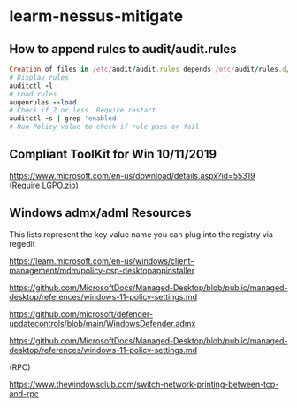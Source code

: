 # learm-nessus-mitigate

## How to append rules to audit/audit.rules
```ruby
Creation of files in /etc/audit/audit.rules depends /etc/audit/rules.d/audit.rules
# Display rules
auditctl -l
# Load rules
augenrules --load
# Check if 2 or less. Require restart
auditctl -s | grep 'enabled'
# Run Policy value to check if rule pass or fail
```

## Compliant ToolKit for Win 10/11/2019
https://www.microsoft.com/en-us/download/details.aspx?id=55319 (Require LGPO.zip)

## Windows admx/adml Resources
This lists represent the key value name you can plug into the registry via regedit

https://learn.microsoft.com/en-us/windows/client-management/mdm/policy-csp-desktopappinstaller

https://github.com/MicrosoftDocs/Managed-Desktop/blob/public/managed-desktop/references/windows-11-policy-settings.md

https://github.com/microsoft/defender-updatecontrols/blob/main/WindowsDefender.admx

https://github.com/MicrosoftDocs/Managed-Desktop/blob/public/managed-desktop/references/windows-11-policy-settings.md

(RPC)

https://www.thewindowsclub.com/switch-network-printing-between-tcp-and-rpc
